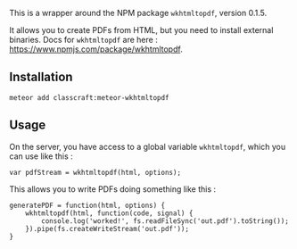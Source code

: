 This is a wrapper around the NPM package `wkhtmltopdf`, version 0.1.5. 

It allows you to create PDFs from HTML, but you need to install external binaries. Docs for `wkhtmltopdf` are here : https://www.npmjs.com/package/wkhtmltopdf.

## Installation
`meteor add classcraft:meteor-wkhtmltopdf`

## Usage
On the server, you have access to a global variable `wkhtmltopdf`, which you can use like this : 

    var pdfStream = wkhtmltopdf(html, options);

This allows you to write PDFs doing something like this : 

    generatePDF = function(html, options) {
        wkhtmltopdf(html, function(code, signal) {
            console.log('worked!', fs.readFileSync('out.pdf').toString());
        }).pipe(fs.createWriteStream('out.pdf'));
    }